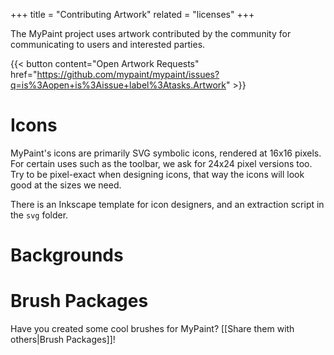 +++
title = "Contributing Artwork"
related = "licenses"
+++

The MyPaint project uses artwork contributed by the community for communicating
to users and interested parties.<!--more-->

{{< button content="Open Artwork Requests"
href="https://github.com/mypaint/mypaint/issues?q=is%3Aopen+is%3Aissue+label%3Atasks.Artwork" >}}

# Icons
MyPaint's icons are primarily SVG symbolic icons, rendered at 16x16 pixels. For
certain uses such as the toolbar, we ask for 24x24 pixel versions too. Try to be
pixel-exact when designing icons, that way the icons will look good at the sizes
we need.

There is an Inkscape template for icon designers, and an extraction script in the
`svg` folder.

# Backgrounds

# Brush Packages
Have you created some cool brushes for MyPaint? [[Share them with others|Brush Packages]]!
